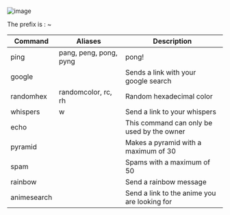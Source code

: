 #  
![image](https://user-images.githubusercontent.com/94239373/141654044-cad95f96-1953-42aa-8bf0-270efd632e47.png)


The prefix  is : ~

| Command  | Aliases | Description
| --- | --- | --- |
| ping | pang, peng, pong, pyng | pong! |
| google | | Sends a link with your google search |
| randomhex | randomcolor, rc, rh | Random hexadecimal color |
| whispers | w | Send a link to your whispers |
| echo | | This command can only be used by the owner |
| pyramid | | Makes a pyramid with a maximum of 30 |
| spam | | Spams with a maximum of 50 |
| rainbow | | Send a rainbow message |
| animesearch | | Send a link to the anime you are looking for |

